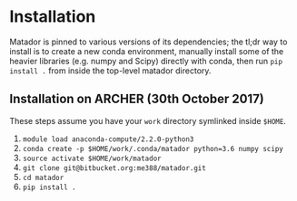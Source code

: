 # Installation

Matador is pinned to various versions of its dependencies; the tl;dr way to install is to create a new conda environment, manually install some of the heavier libraries (e.g. numpy and Scipy) directly with conda, then run `pip install .` from inside the top-level matador directory.

## Installation on ARCHER (30th October 2017)

These steps assume you have your `work` directory symlinked inside `$HOME`.

1. `module load anaconda-compute/2.2.0-python3`
2. `conda create -p $HOME/work/.conda/matador python=3.6 numpy scipy`
3. `source activate $HOME/work/matador`
4. `git clone git@bitbucket.org:me388/matador.git`
5. `cd matador`
6. `pip install .`
